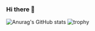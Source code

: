 ### Hi there 👋


![Anurag's GitHub stats](https://github-readme-stats.vercel.app/api?username=sjm1992st&include_all_commits=true&&show_icons=true)
![trophy](https://github-profile-trophy.vercel.app/?username=sjm1992st)
<br/>  
